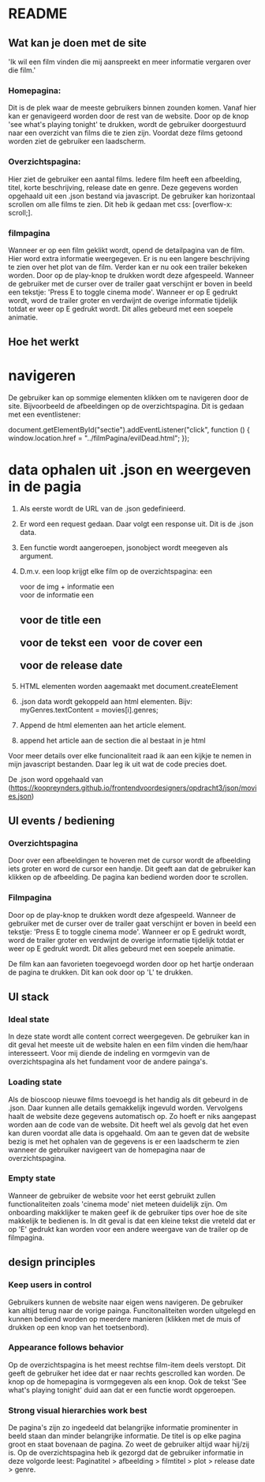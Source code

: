 # README



## Wat kan je doen met de site

'Ik wil een film vinden die mij aanspreekt en meer informatie vergaren over die film.'

### Homepagina:
Dit is de plek waar de meeste gebruikers binnen zounden komen. Vanaf hier kan er genavigeerd worden door de rest van de website. Door op de knop 'see what's playing tonight' te drukken, wordt de gebruiker doorgestuurd naar een overzicht van films die te zien zijn. Voordat deze films getoond worden ziet de gebruiker een laadscherm. 

### Overzichtspagina:
Hier ziet de gebruiker een aantal films. Iedere film heeft een afbeelding, titel, korte beschrijving, release date en genre. Deze gegevens worden opgehaald uit een .json bestand via javascript.
De gebruiker kan horizontaal scrollen om alle films te zien. Dit heb ik gedaan met css: [overflow-x: scroll;].

### filmpagina
Wanneer er op een film geklikt wordt, opend de detailpagina van de film. Hier word extra informatie weergegeven. Er is nu een langere beschrijving te zien over het plot van de film. Verder kan er nu ook een trailer bekeken worden. Door op de play-knop te drukken wordt deze afgespeeld. Wanneer de gebruiker met de curser over de trailer gaat verschijnt er boven in beeld een tekstje: 'Press E to toggle cinema mode'. Wanneer er op E gedrukt wordt, word de trailer groter en verdwijnt de overige informatie tijdelijk totdat er weer op E gedrukt wordt. Dit alles gebeurd met een soepele animatie. 



## Hoe het werkt

# navigeren
De gebruiker kan op sommige elementen klikken om te navigeren door de site. Bijvoorbeeld de afbeeldingen op de overzichtspagina. Dit is gedaan met een eventlistener: 

document.getElementById("sectie").addEventListener("click", function () {
    window.location.href = "../filmPagina/evilDead.html";
});

# data ophalen uit .json en weergeven in de pagia
1. Als eerste wordt de URL van de .json gedefinieerd.
2. Er word een request gedaan. Daar volgt een response uit. Dit is de .json data.
3. Een functie wordt aangeroepen, jsonobject wordt meegeven als argument.
4. D.m.v. een loop krijgt elke film op de overzichtspagina:
  een <article> voor de img + informatie
  een <div> voor de informatie
  een <h2> voor de title
  een <p> voor de tekst
  een <img> voor de cover
  een <p> voor de release date

5. HTML elementen worden aagemaakt met document.createElement
6. .json data wordt gekoppeld aan html elementen. Bijv: myGenres.textContent = movies[i].genres;
7. Append de html elementen aan het article element.
8. append het article aan de section die al bestaat in je html


Voor meer details over elke funcionaliteit raad ik aan een kijkje te nemen in mijn javascript bestanden. Daar leg ik uit wat de code precies doet.

De .json word opgehaald van (https://koopreynders.github.io/frontendvoordesigners/opdracht3/json/movies.json)



## UI events / bediening

### Overzichtspagina
Door over een afbeeldingen te hoveren met de cursor wordt de afbeelding iets groter en word de cursor een handje. Dit geeft aan dat de gebruiker kan klikken op de afbeelding. 
De pagina kan bediend worden door te scrollen.

### Filmpagina
Door op de play-knop te drukken wordt deze afgespeeld. Wanneer de gebruiker met de curser over de trailer gaat verschijnt er boven in beeld een tekstje: 'Press E to toggle cinema mode'. Wanneer er op E gedrukt wordt, word de trailer groter en verdwijnt de overige informatie tijdelijk totdat er weer op E gedrukt wordt. Dit alles gebeurd met een soepele animatie. 

De film kan aan favorieten toegevoegd worden door op het hartje onderaan de pagina te drukken. Dit kan ook door op 'L' te drukken. 



## UI stack

### Ideal state
In deze state wordt alle content correct weergegeven. De gebruiker kan in dit geval het meeste uit de website halen en een film vinden die hem/haar interesseert.
Voor mij diende de indeling en vormgevin van de overzichtspagina als het fundament voor de andere painga's. 

### Loading state
Als de bioscoop nieuwe films toevoegd is het handig als dit gebeurd in de .json. Daar kunnen alle details gemakkelijk ingevuld worden. Vervolgens haalt de website deze gegevens automatisch op. Zo hoeft er niks aangepast worden aan de code van de website. Dit heeft wel als gevolg dat het even kan duren voordat alle data is opgehaald. Om aan te geven dat de website bezig is met het ophalen van de gegevens is er een laadscherm te zien wanneer de gebruiker navigeert van de homepagina naar de overzichtspagina. 

### Empty state
Wanneer de gebruiker de website voor het eerst gebruikt zullen functionaliteiten zoals 'cinema mode' niet meteen duidelijk zijn. Om onboarding makklijker te maken geef ik de gebruiker tips over hoe de site makkelijk te bedienen is. In dit geval is dat een kleine tekst die vreteld dat er op 'E' gedrukt kan worden voor een andere weergave van de trailer op de filmpagina.



## design principles

### Keep users in control
Gebruikers kunnen de website naar eigen wens navigeren. De gebruiker kan altijd terug naar de vorige painga. Funcitonaliteiten worden uitgelegd en kunnen bediend worden op meerdere manieren (klikken met de muis of drukken op een knop van het toetsenbord).

### Appearance follows behavior
Op de overzichtspagina is het meest rechtse film-item deels verstopt. Dit geeft de gebruiker het idee dat er naar rechts gescrolled kan worden.
De knop op de homepagina is vormgegeven als een knop. Ook de tekst 'See what's playing tonight' duid aan dat er een functie wordt opgeroepen.

### Strong visual hierarchies work best
De pagina's zijn zo ingedeeld dat belangrijke informatie prominenter in beeld staan dan minder belangrijke informatie.
De titel is op elke pagina groot en staat bovenaan de pagina. Zo weet de gebruiker altijd waar hij/zij is. 
Op de overzichtspagina heb ik gezorgd dat de gebruiker informatie in deze volgorde leest: Paginatitel > afbeelding > filmtitel > plot > release date > genre.

